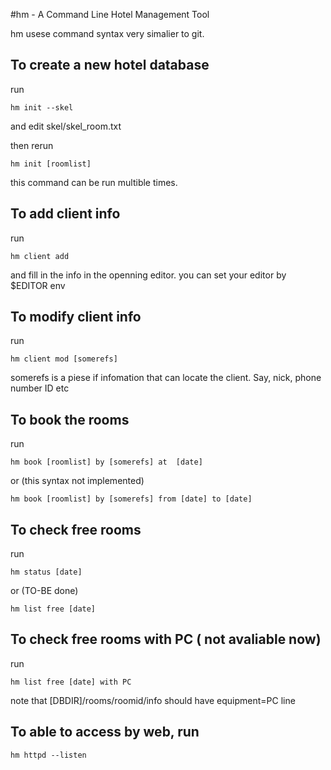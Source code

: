 #hm - A Command Line Hotel Management Tool

hm usese command syntax very simalier to git.

## To create a new hotel database

run

	hm init --skel

and edit skel/skel_room.txt

then rerun

	hm init [roomlist]

this command can be run multible times.

## To add client info
run

	hm client add

and fill in the info in the openning editor. you can set your editor by $EDITOR env

## To modify client info
run

	hm client mod [somerefs]

somerefs is a piese if infomation that can locate the client. Say, nick, phone number ID etc

## To book the rooms
run

	hm book	[roomlist] by [somerefs] at  [date]

or (this syntax not implemented)
	
	hm book	[roomlist] by [somerefs] from [date] to [date]


## To check free rooms
run

	hm status [date]

or (TO-BE done)

	hm list free [date]


## To check free rooms with PC ( not avaliable now)
run

	hm list free [date] with PC

note that  [DBDIR]/rooms/roomid/info should have equipment=PC line


## To able to access by web, run

	hm httpd --listen







